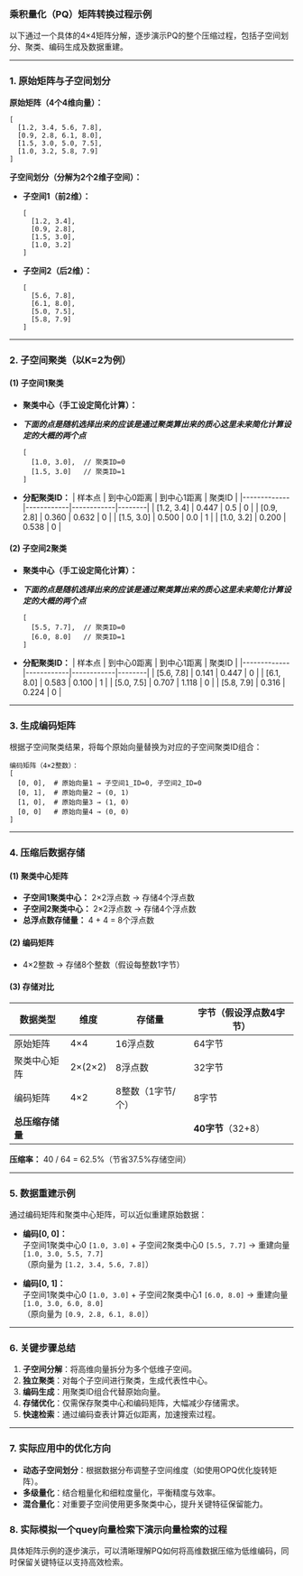 

### **乘积量化（PQ）矩阵转换过程示例**

以下通过一个具体的4×4矩阵分解，逐步演示PQ的整个压缩过程，包括子空间划分、聚类、编码生成及数据重建。

---

### **1. 原始矩阵与子空间划分**

**原始矩阵（4个4维向量）：**
```
[
  [1.2, 3.4, 5.6, 7.8],
  [0.9, 2.8, 6.1, 8.0],
  [1.5, 3.0, 5.0, 7.5],
  [1.0, 3.2, 5.8, 7.9]
]
```

**子空间划分（分解为2个2维子空间）：**
- **子空间1（前2维）：**
  ```
  [
    [1.2, 3.4],
    [0.9, 2.8],
    [1.5, 3.0],
    [1.0, 3.2]
  ]
  ```
  
- **子空间2（后2维）：**
  ```
  [
    [5.6, 7.8],
    [6.1, 8.0],
    [5.0, 7.5],
    [5.8, 7.9]
  ]
  ```

---

### **2. 子空间聚类（以K=2为例）**

#### **(1) 子空间1聚类**
- **聚类中心（手工设定简化计算）：**
- ***下面的点是随机选择出来的应该是通过聚类算出来的质心这里未来简化计算设定的大概的两个点***
  ```
  [
    [1.0, 3.0],  // 聚类ID=0
    [1.5, 3.0]   // 聚类ID=1
  ]
  ```
  
- **分配聚类ID：**
  | 样本点      | 到中心0距离 | 到中心1距离 | 聚类ID |
  |-------------|------------|------------|--------|
  | [1.2, 3.4] | 0.447      | 0.5        | 0      |
  | [0.9, 2.8] | 0.360      | 0.632      | 0      |
  | [1.5, 3.0] | 0.500      | 0.0        | 1      |
  | [1.0, 3.2] | 0.200      | 0.538      | 0      |

#### **(2) 子空间2聚类**
- **聚类中心（手工设定简化计算）：**
- ***下面的点是随机选择出来的应该是通过聚类算出来的质心这里未来简化计算设定的大概的两个点***
  ```
  [
    [5.5, 7.7],  // 聚类ID=0
    [6.0, 8.0]   // 聚类ID=1
  ]
  ```
  
- **分配聚类ID：**
  | 样本点      | 到中心0距离 | 到中心1距离 | 聚类ID |
  |-------------|------------|------------|--------|
  | [5.6, 7.8] | 0.141      | 0.447      | 0      |
  | [6.1, 8.0] | 0.583      | 0.100      | 1      |
  | [5.0, 7.5] | 0.707      | 1.118      | 0      |
  | [5.8, 7.9] | 0.316      | 0.224      | 0      |

---

### **3. 生成编码矩阵**

根据子空间聚类结果，将每个原始向量替换为对应的子空间聚类ID组合：

```
编码矩阵（4×2整数）：
[
  [0, 0],  # 原始向量1 → 子空间1_ID=0, 子空间2_ID=0
  [0, 1],  # 原始向量2 → (0, 1)
  [1, 0],  # 原始向量3 → (1, 0)
  [0, 0]   # 原始向量4 → (0, 0)
]
```

---

### **4. 压缩后数据存储**

#### **(1) 聚类中心矩阵**
- **子空间1聚类中心：** 2×2浮点数 → 存储4个浮点数
- **子空间2聚类中心：** 2×2浮点数 → 存储4个浮点数
- **总浮点数存储量：** 4 + 4 = 8个浮点数

#### **(2) 编码矩阵**
- 4×2整数 → 存储8个整数（假设每整数1字节）

#### **(3) 存储对比**
| **数据类型**      | **维度** | **存储量**         | **字节（假设浮点数4字节）** |
|--------------------|----------|--------------------|---------------------------|
| 原始矩阵           | 4×4      | 16浮点数           | 64字节                    |
| 聚类中心矩阵       | 2×(2×2)  | 8浮点数            | 32字节                    |
| 编码矩阵           | 4×2      | 8整数（1字节/个） | 8字节                     |
| **总压缩存储量**   |          |                    | **40字节**（32+8）        |

**压缩率：** 40 / 64 = 62.5%（节省37.5%存储空间）

---

### **5. 数据重建示例**

通过编码矩阵和聚类中心矩阵，可以近似重建原始数据：

- **编码[0, 0]：**  
  子空间1聚类中心0 `[1.0, 3.0]` + 子空间2聚类中心0 `[5.5, 7.7]` → 重建向量 `[1.0, 3.0, 5.5, 7.7]`  
  （原向量为 `[1.2, 3.4, 5.6, 7.8]`）

- **编码[0, 1]：**  
  子空间1聚类中心0 `[1.0, 3.0]` + 子空间2聚类中心1 `[6.0, 8.0]` → 重建向量 `[1.0, 3.0, 6.0, 8.0]`  
  （原向量为 `[0.9, 2.8, 6.1, 8.0]`）

---

### **6. 关键步骤总结**

1. **子空间分解**：将高维向量拆分为多个低维子空间。
2. **独立聚类**：对每个子空间进行聚类，生成代表性中心。
3. **编码生成**：用聚类ID组合代替原始向量。
4. **存储优化**：仅需保存聚类中心和编码矩阵，大幅减少存储需求。
5. **快速检索**：通过编码查表计算近似距离，加速搜索过程。

---

### **7. 实际应用中的优化方向**

- **动态子空间划分**：根据数据分布调整子空间维度（如使用OPQ优化旋转矩阵）。
- **多级量化**：结合粗量化和细粒度量化，平衡精度与效率。
- **混合量化**：对重要子空间使用更多聚类中心，提升关键特征保留能力。

### **8. 实际模拟一个quey向量检索下演示向量检索的过程**

具体矩阵示例的逐步演示，可以清晰理解PQ如何将高维数据压缩为低维编码，同时保留关键特征以支持高效检索。
